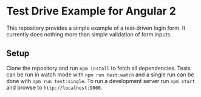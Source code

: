 # Test Drive Example for Angular 2

This repository provides a simple example of a test-driven login form. It currently does nothing more than simple validation of form inputs.

## Setup

Clone the repository and run `npm install` to fetch all dependencies. Tests can be run in watch mode with `npm run test:watch` and a single run can be done with `npm run test:single`. To run a development server run `npm start` and browse to `http://localhost:9000`.